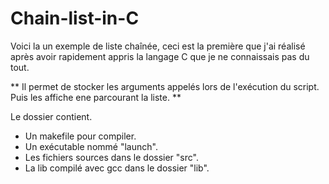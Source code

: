 # Chain-list-in-C
Voici la un exemple de liste chaînée, ceci est la première que j'ai réalisé après avoir rapidement appris la langage C que je ne connaissais pas du tout.

** Il permet de stocker les arguments appelés lors de l'exécution du script. Puis les affiche ene parcourant la liste. **

Le dossier contient.
* Un makefile pour compiler.
* Un exécutable nommé "launch".
* Les fichiers sources dans le dossier "src".
* La lib compilé avec gcc dans le dossier "lib".
